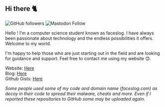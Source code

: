 ## Hi there 🐈

![GitHub followers](https://img.shields.io/github/followers/faceslog?style=social)
![Mastodon Follow](https://img.shields.io/mastodon/follow/109324985835537964?domain=https%3A%2F%2Fmstdn.social&style=social)


Hello ! I'm a computer science student known as faceslog. I have always been passionate about technology and the endless possibilities it offers. Welcome to my world.

I'm happy to help those who are just starting out in the field and are looking for guidance and support.
Feel free to contact me using my website 😊.

Website: [Here](https://faceslog.com) <br/>
Blog: [Here](https://me.faceslog.com) <br/>
Github Gists: [Here](https://gist.github.com/faceslog) <br/>
           
*Some people used some of my code and domain name (faceslog.com) as decoy in their code to spread their malware, cheats and more. Even if I reported these repositories to GitHub some may be uploaded again.*

<!-- <a href="https://stackoverflow.com/users/16463550/faceslog"><img src="https://stackoverflow.com/users/flair/16463550.png?theme=dark" width="208" height="58" alt="profile for faceslog at Stack Overflow, Q&amp;A for professional and enthusiast programmers" title="profile for faceslog at Stack Overflow, Q&amp;A for professional and enthusiast programmers"></a> -->

<!-- Others Icon pack: https://github.com/Ileriayo/markdown-badges#readme -->
